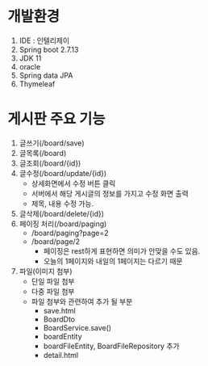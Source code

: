 # 개발환경
1. IDE : 인텔리제이
2. Spring boot 2.7.13
3. JDK 11
4. oracle
5. Spring data JPA
6. Thymeleaf

# 게시판 주요 기능
1. 글쓰기(/board/save)
2. 글목록(/board)
3. 글조회(/board/{id})
4. 글수정(/board/update/{id})
   - 상세화면에서 수정 버튼 클릭
   - 서버에서 해당 게시글의 정보를 가지고 수정 화면 출력
   - 제목, 내용 수정 가능. 
5. 글삭제(/board/delete/{id})
6. 페이징 처리(/board/paging)
   - /board/paging?page=2
   - /board/page/2
     - 페이징은 rest하게 표현하면 의미가 안맞을 수도 있음.
     - 오늘의 1페이지와 내일의 1페이지는 다르기 때문
7. 파일(이미지 첨부)
    - 단일 파일 첨부
    - 다중 파일 첨부
    - 파일 첨부와 관련하여 추가 될 부분
      - save.html
      - BoardDto
      - BoardService.save()
      - boardEntity
      - boardFileEntity, BoardFileRepository 추가
      - detail.html
